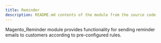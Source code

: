 ```yaml
---
title: Reminder
description: README.md contents of the module from the source code
---
```


Magento_Reminder module provides functionality for sending reminder emails to customers according to pre-configured rules.
